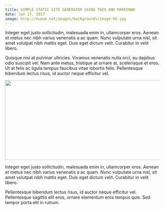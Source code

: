 ```yaml
---
title: SIMPLE STATIC SITE GENERATOR USING TWIG AND MARKDOWN
date: Jan 17, 2017
image: http://nueue.net/images/backgrounds/image-66.jpg
---
```


Integer eget justo sollicitudin, malesuada enim in, ullamcorper eros. Aenean et
metus nec nibh varius venenatis a ac quam. Nunc vulputate urna nisl, sit amet
volutpat nibh mattis eget. Duis eget dictum velit. Curabitur in velit libero.

<script src="https://gist.github.com/astolfivincent/81563691a7b6e04fb1c4e6c974368b29.js"></script>

Quisque nisi at pulvinar ultricies. Vivamus venenatis nulla orci, eu dapibus
odio suscipit vel. Nam ante metus, tristique at ornare at, scelerisque et eros.
Ut at felis ac ligula tempus faucibus vitae lobortis felis. Pellentesque bibendum
lectus risus, id auctor neque efficitur vel.

<img width="520" height="260" src="http://nueue.net/images/backgrounds/image-64.jpg" style="display: inline-block;max-width: 100%;" />

Integer eget justo sollicitudin, malesuada enim in, ullamcorper eros. Aenean et
metus nec nibh varius venenatis a ac quam. Nunc vulputate urna nisl, sit amet
volutpat nibh mattis eget. Duis eget dictum velit. Curabitur in velit libero.

Pellentesque bibendum
lectus risus, id auctor neque efficitur vel. Pellentesque sagittis elit eros,
ornare elementum eros tempus quis. Sed tempor porta elit in rutrum.
